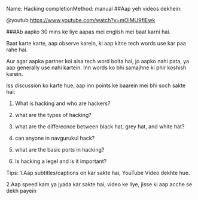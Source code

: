 Name: Hacking completionMethod: manual
##Aap yeh videos dekhein:

@youtub:https://www.youtube.com/watch?v=mOiMU9fIEwk


###Ab aapko 30 mins ke liye aapas mei english mei baat karni hai.

Baat karte karte, aap observe karein, ki aap kitne tech words use kar paa rahe hai.

Aur agar aapka partner koi aisa tech word bolta hai, jo aapko nahi pata, ya aap generally use nahi kartein. Inn words ko bhi samajhne ki phir koshish karein.

Iss discussion ko karte hue, aap inn points ke baarein mei bhi soch sakte hai:

1. What is hacking and who are hackers? 

2. what are the types of hacking? 

3. what are the differecnce between black hat, grey hat, and white hat? 

4. can anyone in navgurukul hack? 

5. what are the basic ports in hacking? 

6. Is hacking a legel and is it important? 

Tips:
1.Aap subtitles/captions on kar sakte hai, YouTube Video dekhte hue.

2.Aap speed kam ya jyada kar sakte hai, video ke liye, jisse ki aap acche se dekh payein


